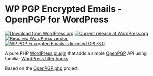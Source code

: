 # WP PGP Encrypted Emails - OpenPGP for WordPress

[![Download from WordPress.org](https://img.shields.io/wordpress/plugin/dt/wp-pgp-encrypted-emails.svg)](https://wordpress.org/plugins/wp-pgp-encrypted-emails/) [![Current release at WordPress.org](https://img.shields.io/wordpress/plugin/v/wp-pgp-encrypted-emails.svg)](https://wordpress.org/plugins/wp-pgp-encrypted-emails/) [![Required WordPress version](https://img.shields.io/wordpress/v/wp-pgp-encrypted-emails.svg)](https://wordpress.org/plugins/wp-pgp-encrypted-emails/developers/) [![WP PGP Encrypted Emails is licensed GPL-3.0](https://img.shields.io/github/license/meitar/wp-pgp-encrypted-emails.svg)](https://www.gnu.org/licenses/quick-guide-gplv3.en.html)

A pure PHP [WordPress plugin](https://developer.wordpress.org/plugins/) that adds a simple [OpenPGP](http://openpgp.org/about/) API using familiar [WordPress filter hooks](https://developer.wordpress.org/plugins/hooks/filters/).

Based on the [OpenPGP.php](https://github.com/singpolyma/openpgp-php) project.
